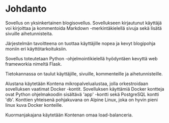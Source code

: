 # Johdanto
Sovellus on yksinkertainen blogisovellus. Sovellukseen kirjautunut käyttäjä voi kirjoittaa ja kommentoida Markdown -merkintäkielellä sivuja sekä lisätä sivuille aihetunnisteita.

Järjestelmän tavoitteena on tuottaa käyttäjille nopea ja kevyt blogipohja moniin eri käyttötarkoituksiin.

Sovellus toteutetaan Python -ohjelmointikielellä hyödyntäen kevyttä web frameworkia nimeltä Flask.

Tietokannassa on taulut käyttäjille, sivuille, kommenteille ja aihetunnisteille. 

Alustana käytetään Kontena mikropalvelualustaa, jolla orkestroidaan sovelluksen vaatimat Docker -kontit.
Sovelluksen käyttämiä Docker kontteja ovat Python ohjelmakoodin sisältävä 'app' -kontti sekä PostgreSQL kontti 'db'.
Konttien yhteisenä pohjakuvana on Alpine Linux, joka on hyvin pieni linux kuva Docker konteille.

Kuormanjakajana käytetään Kontenan omaa load-balanceria.

